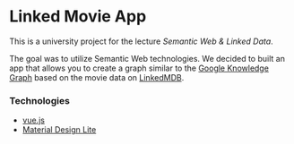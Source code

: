 # Linked Movie App

This is a university project for the lecture *Semantic Web & Linked Data*.

The goal was to utilize Semantic Web technologies. We decided to built an app that allows you to create a graph similar to the [Google Knowledge Graph](https://www.google.com/intl/bn/insidesearch/features/search/knowledge.html) based on the movie data on [LinkedMDB](http://www.linkedmdb.org/).

### Technologies
- [vue.js](http://visjs.org/)
- [Material Design Lite](https://getmdl.io/)
